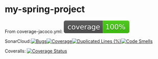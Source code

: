 # my-spring-project

From coverage-jacoco.yml: ![Coverage](.github/badges/jacoco.svg)


SonarCloud:[![Bugs](https://sonarcloud.io/api/project_badges/measure?project=niccolocorsani_my-spring-project&metric=bugs)](https://sonarcloud.io/summary/new_code?id=niccolocorsani_my-spring-project)[![Coverage](https://sonarcloud.io/api/project_badges/measure?project=niccolocorsani_my-spring-project&metric=coverage)](https://sonarcloud.io/summary/new_code?id=niccolocorsani_my-spring-project)[![Duplicated Lines (%)](https://sonarcloud.io/api/project_badges/measure?project=niccolocorsani_my-spring-project&metric=duplicated_lines_density)](https://sonarcloud.io/summary/new_code?id=niccolocorsani_my-spring-project)[![Code Smells](https://sonarcloud.io/api/project_badges/measure?project=niccolocorsani_my-spring-project&metric=code_smells)](https://sonarcloud.io/summary/new_code?id=niccolocorsani_my-spring-project)





Coveralls: [![Coverage Status](https://coveralls.io/repos/github/niccolocorsani/my-spring-project/badge.svg)](https://coveralls.io/github/niccolocorsani/my-spring-project)
